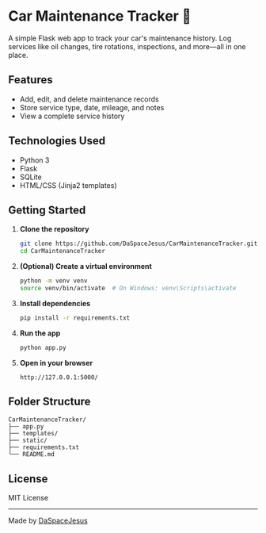 # Car Maintenance Tracker 🚗

A simple Flask web app to track your car's maintenance history. Log services like oil changes, tire rotations, inspections, and more—all in one place.

## Features

- Add, edit, and delete maintenance records
- Store service type, date, mileage, and notes
- View a complete service history

## Technologies Used

- Python 3
- Flask
- SQLite
- HTML/CSS (Jinja2 templates)

## Getting Started

1. **Clone the repository**
   ```bash
   git clone https://github.com/DaSpaceJesus/CarMaintenanceTracker.git
   cd CarMaintenanceTracker
   ```

2. **(Optional) Create a virtual environment**
   ```bash
   python -m venv venv
   source venv/bin/activate  # On Windows: venv\Scripts\activate
   ```

3. **Install dependencies**
   ```bash
   pip install -r requirements.txt
   ```

4. **Run the app**
   ```bash
   python app.py
   ```

5. **Open in your browser**
   ```
   http://127.0.0.1:5000/
   ```

## Folder Structure

```
CarMaintenanceTracker/
├── app.py
├── templates/
├── static/
├── requirements.txt
└── README.md
```

## License

MIT License

---

Made by [DaSpaceJesus](https://github.com/DaSpaceJesus)
